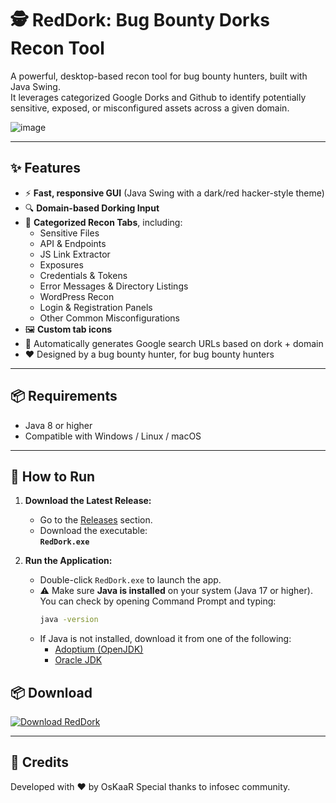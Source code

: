 # 🕵️ RedDork: Bug Bounty Dorks Recon Tool


A powerful, desktop-based recon tool for bug bounty hunters, built with Java Swing.  
It leverages categorized Google Dorks and Github to identify potentially sensitive, exposed, or misconfigured assets across a given domain.

![image](https://github.com/user-attachments/assets/9b329db3-bce4-401b-820e-319312d0d3b7)


---

## ✨ Features

- ⚡ **Fast, responsive GUI** (Java Swing with a dark/red hacker-style theme)
- 🔍 **Domain-based Dorking Input**
- 📁 **Categorized Recon Tabs**, including:
  - Sensitive Files
  - API & Endpoints
  - JS Link Extractor
  - Exposures
  - Credentials & Tokens
  - Error Messages & Directory Listings
  - WordPress Recon
  - Login & Registration Panels
  - Other Common Misconfigurations
- 🖼️ **Custom tab icons**
- 🔗 Automatically generates Google search URLs based on dork + domain
- ❤️ Designed by a bug bounty hunter, for bug bounty hunters

---

## 📦 Requirements

- Java 8 or higher  
- Compatible with Windows / Linux / macOS

---

## 🧪 How to Run

1. **Download the Latest Release:**
   - Go to the [Releases](https://github.com/OsKaaaR/RedDork-Advanced-Bug-Hunter-Dorks-Tool/releases) section.
   - Download the executable:  
     **`RedDork.exe`**

2. **Run the Application:**
   - Double-click `RedDork.exe` to launch the app.
   - ⚠️ Make sure **Java is installed** on your system (Java 17 or higher).  
     You can check by opening Command Prompt and typing:
     ```bash
     java -version
     ```
   - If Java is not installed, download it from one of the following:
     - [Adoptium (OpenJDK)](https://adoptium.net)
     - [Oracle JDK](https://www.oracle.com/java/technologies/javase-downloads.html)

## 📦 Download

<a href="https://github.com/YourUsername/RedDork/releases/latest/download/RedDork.exe">
  <img src="https://img.shields.io/badge/⬇️%20Click%20Here%20to%20Download%20Latest%20Release-green?style=for-the-badge" alt="Download RedDork" />
</a>

---

## 🙌 Credits
Developed with ❤️ by OsKaaR
Special thanks to infosec community.
